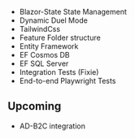* Blazor-State State Management
* Dynamic Duel Mode
* TailwindCss
* Feature Folder structure
* Entity Framework
* EF Cosmos DB
* EF SQL Server
* Integration Tests (Fixie)
* End-to-end Playwright Tests


## Upcoming

* AD-B2C integration